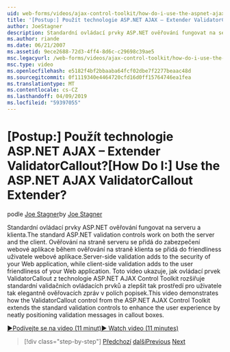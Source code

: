 ```yaml
---
uid: web-forms/videos/ajax-control-toolkit/how-do-i-use-the-aspnet-ajax-validatorcallout-extender
title: '[Postup:] Použít technologie ASP.NET AJAX – Extender ValidatorCallout? | Dokumenty Microsoft'
author: JoeStagner
description: Standardní ovládací prvky ASP.NET ověřování fungovat na serveru a klienta. Ověřování na straně serveru se přidá do zabezpečení webové aplikace, při c...
ms.author: riande
ms.date: 06/21/2007
ms.assetid: 9ece2688-72d3-4ff4-8d6c-c29698c39ae5
msc.legacyurl: /web-forms/videos/ajax-control-toolkit/how-do-i-use-the-aspnet-ajax-validatorcallout-extender
msc.type: video
ms.openlocfilehash: e5182f4bf2bbaaba64fcf02dbe7f2277beaac48d
ms.sourcegitcommit: 0f1119340e4464720cfd16d0ff15764746ea1fea
ms.translationtype: MT
ms.contentlocale: cs-CZ
ms.lasthandoff: 04/09/2019
ms.locfileid: "59397055"
---
```

# <a name="how-do-i-use-the-aspnet-ajax-validatorcallout-extender"></a><span data-ttu-id="f66e9-105">[Postup:] Použít technologie ASP.NET AJAX – Extender ValidatorCallout?</span><span class="sxs-lookup"><span data-stu-id="f66e9-105">[How Do I:] Use the ASP.NET AJAX ValidatorCallout Extender?</span></span>

<span data-ttu-id="f66e9-106">podle [Joe Stagner](https://github.com/JoeStagner)</span><span class="sxs-lookup"><span data-stu-id="f66e9-106">by [Joe Stagner](https://github.com/JoeStagner)</span></span>

<span data-ttu-id="f66e9-107">Standardní ovládací prvky ASP.NET ověřování fungovat na serveru a klienta.</span><span class="sxs-lookup"><span data-stu-id="f66e9-107">The standard ASP.NET validation controls work on both the server and the client.</span></span> <span data-ttu-id="f66e9-108">Ověřování na straně serveru se přidá do zabezpečení webové aplikace během ověřování na straně klienta se přidá do friendliness uživatele webové aplikace.</span><span class="sxs-lookup"><span data-stu-id="f66e9-108">Server-side validation adds to the security of your Web application, while client-side validation adds to the user friendliness of your Web application.</span></span> <span data-ttu-id="f66e9-109">Toto video ukazuje, jak ovládací prvek ValidatorCallout z technologie ASP.NET AJAX Control Toolkit rozšiřuje standardní validačních ovládacích prvků a zlepšit tak prostředí pro uživatele tak elegantně ověřovacích zpráv v polích popisek.</span><span class="sxs-lookup"><span data-stu-id="f66e9-109">This video demonstrates how the ValidatorCallout control from the ASP.NET AJAX Control Toolkit extends the standard validation controls to enhance the user experience by neatly positioning validation messages in callout boxes.</span></span>

[<span data-ttu-id="f66e9-110">&#9654;Podívejte se na video (11 minut)</span><span class="sxs-lookup"><span data-stu-id="f66e9-110">&#9654; Watch video (11 minutes)</span></span>](https://channel9.msdn.com/Blogs/ASP-NET-Site-Videos/how-do-i-use-the-aspnet-ajax-validatorcallout-extender)

> [!div class="step-by-step"]
> <span data-ttu-id="f66e9-111">[Předchozí](how-do-i-use-the-numericupdown-extender-control.md)
> [další](how-do-i-use-the-aspnet-ajax-resizablecontrol-extender.md)</span><span class="sxs-lookup"><span data-stu-id="f66e9-111">[Previous](how-do-i-use-the-numericupdown-extender-control.md)
[Next](how-do-i-use-the-aspnet-ajax-resizablecontrol-extender.md)</span></span>
